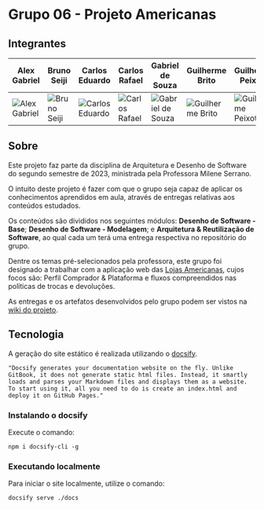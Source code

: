 # Grupo 06 - Projeto Americanas

## Integrantes

| Alex Gabriel | Bruno Seiji | Carlos Eduardo | Carlos Rafael | Gabriel de Souza | Guilherme Brito | Guilherme Peixoto | Matheus Costa | Matheus Raphael | Pedro Torreão |
| -- | -- | -- | -- | -- | -- | -- | -- | -- | -- |
| ![Alex Gabriel](https://avatars.githubusercontent.com/u/88146319?v=4) | ![Bruno Seiji](https://avatars.githubusercontent.com/u/67489048?v=4) | ![Carlos Eduardo](https://avatars.githubusercontent.com/u/77363222?v=4) | ![Carlos Rafael](https://avatars.githubusercontent.com/u/62192072?v=4) | ![Gabriel de Souza](https://avatars.githubusercontent.com/u/65191622?v=4) | ![Guilherme Brito](https://avatars.githubusercontent.com/u/70172633?v=4) | ![Guilherme Peixoto](https://avatars.githubusercontent.com/u/48967037?v=4) | ![Matheus Costa](https://avatars.githubusercontent.com/u/72279998?v=4) | ![Matheus Raphael](https://avatars.githubusercontent.com/u/108437995?v=4) | ![Pedro Torreão](https://avatars.githubusercontent.com/u/69727435?v=4) |

## Sobre
Este projeto faz parte da disciplina de Arquitetura e Desenho de Software do segundo semestre de 2023, ministrada pela Professora Milene Serrano.

O intuito deste projeto é fazer com que o grupo seja capaz de aplicar os conhecimentos aprendidos em aula, através de entregas relativas aos conteúdos estudados.

Os conteúdos são divididos nos seguintes módulos: **Desenho de Software - Base**; **Desenho de Software - Modelagem**; e **Arquitetura & Reutilização de Software**, ao qual cada um terá uma entrega respectiva no repositório do grupo.

Dentre os temas pré-selecionados pela professora, este grupo foi designado a trabalhar com a aplicação web das [Lojas Americanas](https://www.americanas.com.br/), cujos focos são: Perfil Comprador & Plataforma e fluxos compreendidos nas políticas de trocas e devoluções.

As entregas e os artefatos desenvolvidos pelo grupo podem ser vistos na [wiki do projeto](https://unbarqdsw2023-2.github.io/2023.2_G6_ProjetoAmericanas/).

## Tecnologia

A geração do site estático é realizada utilizando o [docsify](https://docsify.js.org/).

```shell
"Docsify generates your documentation website on the fly. Unlike GitBook, it does not generate static html files. Instead, it smartly loads and parses your Markdown files and displays them as a website. To start using it, all you need to do is create an index.html and deploy it on GitHub Pages."
```

### Instalando o docsify

Execute o comando:

```shell
npm i docsify-cli -g
```

### Executando localmente

Para iniciar o site localmente, utilize o comando:

```shell
docsify serve ./docs
```
